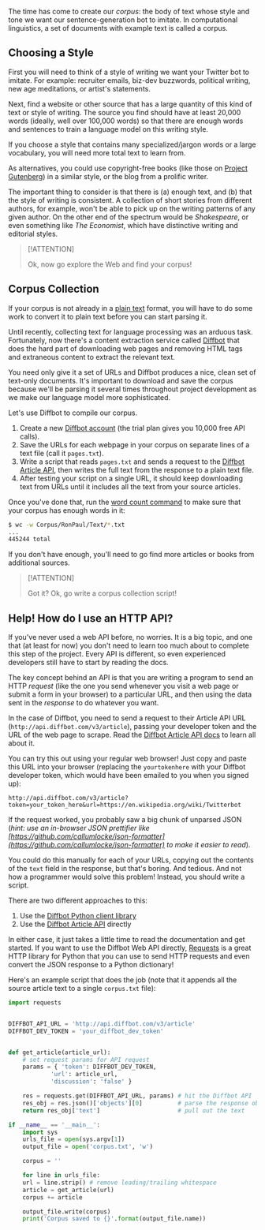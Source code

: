 The time has come to create our *corpus*: the body of text whose style and tone we want our sentence-generation bot to imitate. In computational linguistics, a set of documents with example text is called a corpus.

## Choosing a Style

First you will need to think of a style of writing we want your Twitter bot to imitate. For example: recruiter emails, biz-dev buzzwords, political writing, new age meditations, or artist's statements.

Next, find a website or other source that has a large quantity of this kind of text or style of writing. The source you find should have at least 20,000 words (ideally, well over 100,000 words) so that there are enough words and sentences to train a language model on this writing style.

If you choose a style that contains many specialized/jargon words or a large vocabulary, you will need more total text to learn from.

As alternatives, you could use copyright-free books (like those on [Project Gutenberg](https://www.gutenberg.org/)) in a similar style, or the blog from a prolific writer.

The important thing to consider is that there is (a) enough text, and (b) that the style of writing is consistent. A collection of short stories from different authors, for example, won't be able to pick up on the writing patterns of any given author. On the other end of the spectrum would be *Shakespeare*, or even something like *The Economist*, which have distinctive writing and editorial styles.

> [!ATTENTION]
>
> Ok, now go explore the Web and find your corpus!

## Corpus Collection

If your corpus is not already in a [plain text](https://en.wikipedia.org/wiki/Plain_text) format, you will have to do some work to convert it to plain text before you can start parsing it.

Until recently, collecting text for language processing was an arduous task. Fortunately, now there's a content extraction service called [Diffbot](https://www.diffbot.com/) that does the hard part of downloading web pages and removing HTML tags and extraneous content to extract the relevant text.

You need only give it a set of URLs and Diffbot produces a nice, clean set of text-only documents. It's important to download and save the corpus because we'll be parsing it several times throughout project development as we make our language model more sophisticated.

Let's use Diffbot to compile our corpus.

1. Create a new [Diffbot account](https://www.diffbot.com/plans/trial) (the trial plan gives you 10,000 free API calls).
2. Save the URLs for each webpage in your corpus on separate lines of a text file (call it `pages.txt`).
3. Write a script that reads `pages.txt` and sends a request to the [Diffbot Article API](https://www.diffbot.com/dev/docs/article/), then writes the full text from the response to a plain text file.
4. After testing your script on a single URL, it should keep downloading text from URLs until it includes all the text from your source articles.

Once you've done that, run the [word count command](https://en.wikipedia.org/wiki/Wc_(Unix)) to make sure that your corpus has enough words in it:

```bash
$ wc -w Corpus/RonPaul/Text/*.txt
...
445244 total
```

If you don't have enough, you'll need to go find more articles or books from additional sources.


> [!ATTENTION]
>
> Got it? Ok, go write a corpus collection script!

## Help! How do I use an HTTP API?

If you've never used a web API before, no worries. It is a big topic, and one that (at least for now) you don't need to learn too much about to complete this step of the project. Every API is different, so even experienced developers still have to start by reading the docs.

The key concept behind an API is that you are writing a program to send an HTTP *request* (like the one you send whenever you visit a web page or submit a form in your browser) to a particular URL, and then using the data sent in the *response* to do whatever you want.

In the case of Diffbot, you need to send a request to their Article API URL (`http://api.diffbot.com/v3/article`), passing your developer token and the URL of the web page to scrape. Read the [Diffbot Article API docs](https://www.diffbot.com/dev/docs/article/) to learn all about it.

You can try this out using your regular web browser! Just copy and paste this URL into your browser (replacing the `yourtokenhere` with your Diffbot developer token, which would have been emailed to you when you signed up):

```
http://api.diffbot.com/v3/article?token=your_token_here&url=https://en.wikipedia.org/wiki/Twitterbot
```

If the request worked, you probably saw a big chunk of unparsed JSON (*hint: use an in-browser JSON prettifier like [https://github.com/callumlocke/json-formatter](https://github.com/callumlocke/json-formatter) to make it easier to read*).

You could do this manually for each of your URLs, copying out the contents of the `text` field in the response, but that's boring. And tedious. And not how a programmer would solve this problem! Instead, you should write a script.

There are two different approaches to this:

1. Use the [Diffbot Python client library](https://github.com/diffbot/diffbot-python-client)
2. Use the [Diffbot Article API](https://www.diffbot.com/dev/docs/article/) directly

In either case, it just takes a little time to read the documentation and get started. If you want to use the Diffbot Web API directly, [Requests](http://requests.readthedocs.org/en/latest/) is a great HTTP library for Python that you can use to send HTTP requests and even convert the JSON response to a Python dictionary!

Here's an example script that does the job (note that it appends all the source article text to a single `corpus.txt` file):

```python
import requests


DIFFBOT_API_URL = 'http://api.diffbot.com/v3/article'
DIFFBOT_DEV_TOKEN = 'your_diffbot_dev_token'


def get_article(article_url):
    # set request params for API request
    params = { 'token': DIFFBOT_DEV_TOKEN,
            'url': article_url,
            'discussion': 'false' }

    res = requests.get(DIFFBOT_API_URL, params) # hit the Diffbot API
    res_obj = res.json()['objects'][0]          # parse the response object
    return res_obj['text']                      # pull out the text

if __name__ == '__main__':
    import sys
    urls_file = open(sys.argv[1])
    output_file = open('corpus.txt', 'w')

    corpus = ''

    for line in urls_file:
    url = line.strip() # remove leading/trailing whitespace
    article = get_article(url)
    corpus += article

    output_file.write(corpus)
    print('Corpus saved to {}'.format(output_file.name))
```
